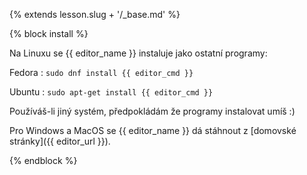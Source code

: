 {% extends lesson.slug + '/_base.md' %}

{% block install %}

Na Linuxu se {{ editor_name }} instaluje jako ostatní programy:

Fedora
:   `sudo dnf install {{ editor_cmd }}`

Ubuntu
:   `sudo apt-get install {{ editor_cmd }}`

Používáš-li jiný systém, předpokládám že programy instalovat umíš :)

Pro Windows a MacOS se {{ editor_name }} dá stáhnout z [domovské stránky]({{ editor_url }}).

{% endblock %}

